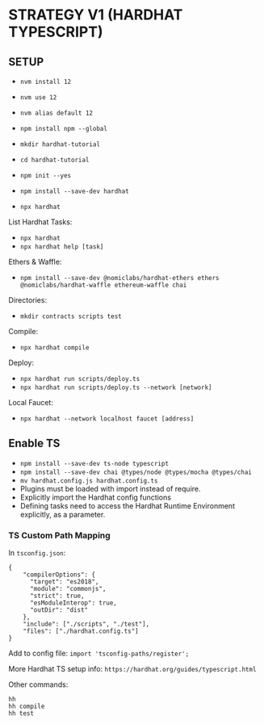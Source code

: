 # STRATEGY V1 (HARDHAT TYPESCRIPT)

## SETUP
- `nvm install 12`
- `nvm use 12`
- `nvm alias default 12`
- `npm install npm --global`

- `mkdir hardhat-tutorial`
- `cd hardhat-tutorial`
- `npm init --yes`
- `npm install --save-dev hardhat`
- `npx hardhat`

List Hardhat Tasks:
- `npx hardhat`
- `npx hardhat help [task]`

Ethers & Waffle:
- `npm install --save-dev @nomiclabs/hardhat-ethers ethers @nomiclabs/hardhat-waffle ethereum-waffle chai`

Directories:
- `mkdir contracts scripts test`

Compile:
- `npx hardhat compile`

Deploy:
- `npx hardhat run scripts/deploy.ts`
- `npx hardhat run scripts/deploy.ts --network [network]`

Local Faucet:
- `npx hardhat --network localhost faucet [address]`

## Enable TS
- `npm install --save-dev ts-node typescript`
- `npm install --save-dev chai @types/node @types/mocha @types/chai`
- `mv hardhat.config.js hardhat.config.ts`
- Plugins must be loaded with import instead of require.
- Explicitly import the Hardhat config functions
- Defining tasks need to access the Hardhat Runtime Environment explicitly, as a parameter.

### TS Custom Path Mapping
In `tsconfig.json`:
```
{
    "compilerOptions": {
      "target": "es2018",
      "module": "commonjs",
      "strict": true,
      "esModuleInterop": true,
      "outDir": "dist"
    },
    "include": ["./scripts", "./test"],
    "files": ["./hardhat.config.ts"]
}
```

Add to config file:
`import 'tsconfig-paths/register';`

More Hardhat TS setup info: `https://hardhat.org/guides/typescript.html`


Other commands:
```
hh
hh compile
hh test
```
